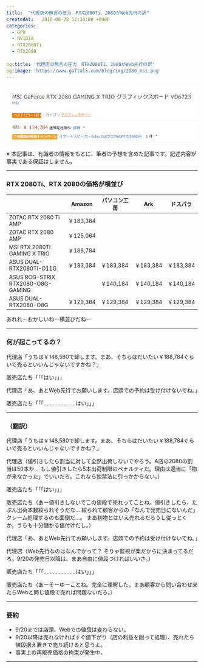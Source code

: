 ```yaml
---
title:  "代理店の無言の圧力　RTX2080Ti、2080がWeb先行の訳"
createdAt:   2018-08-28 12:30:00 +0900
categories: 
  - GPU
  - NVIDIA
  - RTX2080Ti
  - RTX2080

og:title: '代理店の無言の圧力　RTX2080Ti、2080がWeb先行の訳'
og:image: 'https://www.gaftalk.com/blog/img/2080_msi.png'
---
```


![](/blog/img/2080_msi.png)

※ 本記事は、有識者の情報をもとに、筆者の予想を含めた記事です。記述内容が事実である保証はしません。

***

### RTX 2080Ti、RTX 2080の価格が横並び

|                                   | Amazon    | パソコン工房 | Ark       | ドスパラ  |
|-----------------------------------|-----------|--------------|-----------|-----------|
| ZOTAC RTX 2080 Ti AMP             | ￥183,384 |              |           |           |
| ZOTAC RTX 2080 AMP                | ￥125,064 |              |           |           |
| MSI RTX 2080Ti GAMING X TRIO      | ￥188,784 |              |           |           |
| ASUS DUAL-RTX2080TI-O11G          | ￥183,384 | ￥183,384    | ￥183,384 | ￥183,384 |
| ASUS ROG-STRIX RTX2080-O8G-GAMING |           | ￥140,184    | ￥140,184 | ￥140,184 |
| ASUS DUAL-RTX2080-O8G             | ￥129,384 | ￥129,384    | ￥129,384 | ￥129,384 |

あれれーおかしいねー横並びだねー

***

### 何が起こってるの？

代理店「うちは￥148,580で卸します。まあ、そちらはだいたい￥188,784ぐらいで売るといいんじゃないですかね？」  

販売店たち「「「はい」」」  

代理店「あ、あとWeb先行でお願いします。店頭での予約は受け付けないでね。」  

販売店たち「「「…………………はい」」」  

***

### （翻訳）

代理店「うちは￥148,580で卸します。まあ、そちらはだいたい￥188,784ぐらいで売るといいんじゃないですかね？」

代理店（値引きしたら割当に対して全然出荷しないでやろう。A店の2080の割当は50本か… もし値引きしたら5本出荷制限のペナルティだ。理由は適当に「物が来なかった」でいいだろ。これなら独禁法に引っかからない。）  

販売店たち「「「はい」」」  

販売店たち（あー値引きしないでこの値段で売れってことね。値引きしたら、たぶん出荷本数絞られそうだな… 絞られて顧客からの「なんで発売日にないんだ」クレーム処理するのも面倒だ…。 まあ初物とはいえ売れるだろうし従っとくか。うちも十分儲かる値付けだし。）

代理店「あ、あとWeb先行でお願いします。店頭での予約は受け付けないでね。」

代理店（Web先行なのはなんでかって？ そりゃ監視が楽だからに決まってるだろ。9/20の発売日以降は、まあ自由に値段つければいいさ。）

販売店たち「「「…………………はい」」」

販売店たち（あーそーゆーことね。完全に理解した。まあ顧客から問い合わせ来たらWebと同じ値段で売れば問題ないだろ。）


***

### 要約

* 9/20までは店頭、Webでの値段は変わらない。
* 9/20以降は売れなければすぐ値下がり（店の利益を削って処理）、売れたら値段据え置きで売り続けると思うよ。
* 事実上の再販売価格の拘束が発生中。

***

